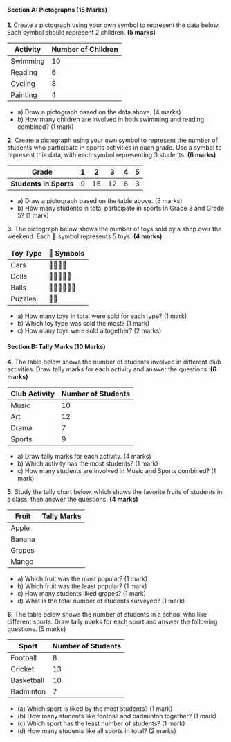#### **Section A: Pictographs (15 Marks)**

**1.** Create a pictograph using your own symbol to represent the data below. Each symbol should represent 2 children. **(5 marks)** 

| **Activity**     | **Number of Children** |
|------------------|------------------------|
| Swimming         | 10                     |
| Reading          | 6                      |
| Cycling          | 8                      |
| Painting         | 4                      |

   - a) Draw a pictograph based on the data above. (4 marks)
   - b) How many children are involved in both swimming and reading combined? (1 mark)

**2.** Create a pictograph using your own symbol to represent the number of students who participate in sports activities in each grade. Use a symbol to represent this data, with each symbol representing 3 students. **(6 marks)** 

| **Grade** | 1  | 2 | 3  | 4 | 5 |
|-----------|----|---|----|---|---|
| **Students in Sports** | 9  | 15 | 12 | 6 | 3 |

   - a) Draw a pictograph based on the table above. (5 marks)  
   - b) How many students in total participate in sports in Grade 3 and Grade 5? (1 mark)

**3.** The pictograph below shows the number of toys sold by a shop over the weekend. Each 🧸 symbol represents 5 toys. **(4 marks)** 

| **Toy Type**  | 🧸 Symbols              |
|---------------|-------------------------|
| Cars          | 🧸🧸🧸🧸               |
| Dolls         | 🧸🧸🧸🧸🧸             |
| Balls         | 🧸🧸🧸🧸🧸🧸          |
| Puzzles       | 🧸🧸                   |

   - a) How many toys in total were sold for each type? (1 mark)
   - b) Which toy type was sold the most? (1 mark)
   - c) How many toys were sold altogether? (2 marks)

#### **Section B: Tally Marks (10 Marks)**

**4.** The table below shows the number of students involved in different club activities. Draw tally marks for each activity and answer the questions. **(6 marks)** 

| **Club Activity** | **Number of Students** |
|-------------------|------------------------|
| Music             | 10                     |
| Art               | 12                     |
| Drama             | 7                      |
| Sports            | 9                      |

   - a) Draw tally marks for each activity. (4 marks)
   - b) Which activity has the most students? (1 mark)
   - c) How many students are involved in Music and Sports combined? (1 mark)

**5.** Study the tally chart below, which shows the favorite fruits of students in a class, then answer the questions. **(4 marks)** 

| **Fruit** | **Tally Marks**         |
|-----------|-------------------------|
| Apple     |                         |
| Banana    |                         |
| Grapes    |                         |
| Mango     |                         |

   - a) Which fruit was the most popular? (1 mark)  
   - b) Which fruit was the least popular? (1 mark)  
   - c) How many students liked grapes? (1 mark)  
   - d) What is the total number of students surveyed? (1 mark)

**6.** The table below shows the number of students in a school who like different sports. Draw tally marks for each sport and answer the following questions. (5 marks)

| Sport         | Number of Students |
|---------------|--------------------|
| Football      | 8                  |
| Cricket       | 13                 |
| Basketball    | 10                 |
| Badminton     | 7                  |

   - (a) Which sport is liked by the most students? (1 mark)
   - (b) How many students like football and badminton together? (1 mark)
   - (c) Which sport has the least number of students? (1 mark)
   - (d) How many students like all sports in total? (2 marks)
